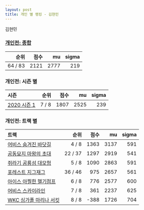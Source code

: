 ```yaml
---
layout: post
title: 개인 별 랭킹 - 김현민
---
```


김현민

### [개인전: 종합](../singles-full)

| 순위 | 점수 | mu | sigma |
|---:|---:|---:|---:|
| 64 / 83 | 2121 | 2777 | 219 |

### 개인전: 시즌 별

| 시즌 | 순위 | 점수 | mu | sigma |
|:---|---:|---:|---:|---:|
| [2020 시즌 1](../s2020_1) | 7 / 8 | 1807 | 2525 | 239 |

### 개인전: 트랙 별

| 트랙 | 순위 | 점수 | mu | sigma |
|:---|---:|---:|---:|---:|
| [어비스 숨겨진 바닷길](../hiddenoceanroad) | 4 / 8 | 1363 | 3137 | 591 |
| [공동묘지 마왕의 초대](../mawang) | 22 / 37 | 1297 | 2919 | 541 |
| [쥐라기 공룡섬 대모험](../dinoisland) | 5 / 8 | 1090 | 2863 | 591 |
| [포레스트 지그재그](../zigzag) | 36 / 46 | 975 | 2657 | 561 |
| [아이스 아찔한 헬기점프](../heli) | 6 / 8 | 776 | 2577 | 600 |
| [어비스 스카이라인](../skyline) | 7 / 8 | 361 | 2237 | 625 |
| [WKC 싱가폴 마리나 서킷](../singapore) | 8 / 8 | -388 | 1726 | 704 |
